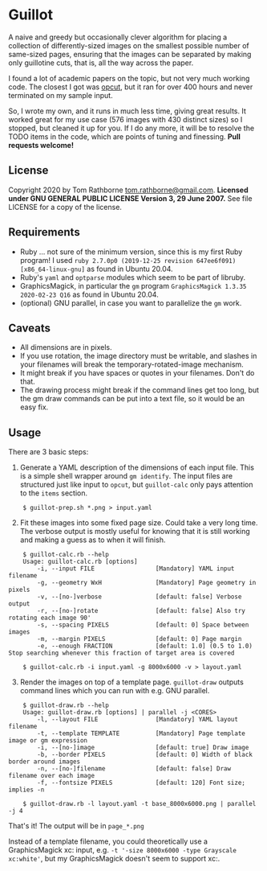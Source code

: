 Guillot
=======

A naive and greedy but occasionally clever algorithm
for placing a collection of differently-sized images
on the smallest possible number of same-sized pages,
ensuring that the images can be separated
by making only guillotine cuts, that is, all the way across the paper.

I found a lot of academic papers on the topic, but not very much working code.
The closest I got was [opcut](https://github.com/bozokopic/opcut), but it
ran for over 400 hours and never terminated on my sample input.

So, I wrote my own, and it runs in much less time, giving great results. It
worked great for my use case (576 images with 430 distinct sizes) so I stopped,
but cleaned it up for you. If I do any more, it will be to resolve the TODO
items in the code, which are points of tuning and finessing. **Pull requests
welcome!**

License
-------

Copyright 2020 by Tom Rathborne <tom.rathborne@gmail.com>.
**Licensed under GNU GENERAL PUBLIC LICENSE Version 3, 29 June 2007.**
See file LICENSE for a copy of the license.

Requirements
------------

- Ruby ... not sure of the minimum version, since this is my first Ruby program!
  I used `ruby 2.7.0p0 (2019-12-25 revision 647ee6f091) [x86_64-linux-gnu]` as
  found in Ubuntu 20.04.
- Ruby's `yaml` and `optparse` modules which seem to be part of libruby.
- GraphicsMagick, in particular the `gm` program
  `GraphicsMagick 1.3.35 2020-02-23 Q16` as found in Ubuntu 20.04.
- (optional) GNU parallel, in case you want to parallelize the `gm` work.

Caveats
-------

- All dimensions are in pixels.
- If you use rotation, the image directory must be writable, and slashes in
  your filenames will break the temporary-rotated-image mechanism.
- It might break if you have spaces or quotes in your filenames. Don't do that.
- The drawing process might break if the command lines get too long, but the gm
  draw commands can be put into a text file, so it would be an easy fix.

Usage
-----

There are 3 basic steps:

1. Generate a YAML description of the dimensions of each input file. This is a
simple shell wrapper around `gm identify`. The input files are structured just
like input to `opcut`, but `guillot-calc` only pays attention to the `items`
section.

```
    $ guillot-prep.sh *.png > input.yaml
```

2. Fit these images into some fixed page size. Could take a very long time.
The verbose output is mostly useful for knowing that it is still working and
making a guess as to when it will finish.

```
    $ guillot-calc.rb --help
    Usage: guillot-calc.rb [options]
        -i, --input FILE                 [Mandatory] YAML input filename
        -g, --geometry WxH               [Mandatory] Page geometry in pixels
        -v, --[no-]verbose               [default: false] Verbose output
        -r, --[no-]rotate                [default: false] Also try rotating each image 90'
        -s, --spacing PIXELS             [default: 0] Space between images
        -m, --margin PIXELS              [default: 0] Page margin
        -e, --enough FRACTION            [default: 1.0] (0.5 to 1.0) Stop searching whenever this fraction of target area is covered

    $ guillot-calc.rb -i input.yaml -g 8000x6000 -v > layout.yaml
```

3. Render the images on top of a template page. `guillot-draw` outputs command
lines which you can run with e.g. GNU parallel.

```
    $ guillot-draw.rb --help
    Usage: guillot-draw.rb [options] | parallel -j <CORES>
        -l, --layout FILE                [Mandatory] YAML layout filename
        -t, --template TEMPLATE          [Mandatory] Page template image or gm expression
        -i, --[no-]image                 [default: true] Draw image
        -b, --border PIXELS              [default: 0] Width of black border around images
        -n, --[no-]filename              [default: false] Draw filename over each image
        -f, --fontsize PIXELS            [default: 120] Font size; implies -n

    $ guillot-draw.rb -l layout.yaml -t base_8000x6000.png | parallel -j 4
```

That's it! The output will be in `page_*.png`

Instead of a template filename, you could theoretically use a GraphicsMagick
xc: input, e.g. `-t '-size 8000x6000 -type Grayscale xc:white'`, but my
GraphicsMagick doesn't seem to support xc:.
